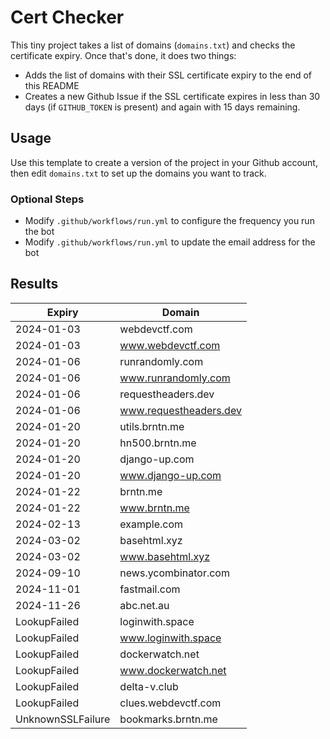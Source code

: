 # Cert Checker

This tiny project takes a list of domains (`domains.txt`) and checks the certificate expiry. Once that's done, it does two things:

- Adds the list of domains with their SSL certificate expiry to the end of this README
- Creates a new Github Issue if the SSL certificate expires in less than 30 days (if `GITHUB_TOKEN` is present) and again with 15 days remaining.


## Usage

Use this template to create a version of the project in your Github account, then edit `domains.txt` to set up the domains you want to track.


### Optional Steps

- Modify `.github/workflows/run.yml` to configure the frequency you run the bot
- Modify `.github/workflows/run.yml` to update the email address for the bot

## Results

| Expiry    | Domain   |
|-----------|----------|
| 2024-01-03 | webdevctf.com |
| 2024-01-03 | www.webdevctf.com |
| 2024-01-06 | runrandomly.com |
| 2024-01-06 | www.runrandomly.com |
| 2024-01-06 | requestheaders.dev |
| 2024-01-06 | www.requestheaders.dev |
| 2024-01-20 | utils.brntn.me |
| 2024-01-20 | hn500.brntn.me |
| 2024-01-20 | django-up.com |
| 2024-01-20 | www.django-up.com |
| 2024-01-22 | brntn.me |
| 2024-01-22 | www.brntn.me |
| 2024-02-13 | example.com |
| 2024-03-02 | basehtml.xyz |
| 2024-03-02 | www.basehtml.xyz |
| 2024-09-10 | news.ycombinator.com |
| 2024-11-01 | fastmail.com |
| 2024-11-26 | abc.net.au |
| LookupFailed | loginwith.space |
| LookupFailed | www.loginwith.space |
| LookupFailed | dockerwatch.net |
| LookupFailed | www.dockerwatch.net |
| LookupFailed | delta-v.club |
| LookupFailed | clues.webdevctf.com |
| UnknownSSLFailure | bookmarks.brntn.me |
